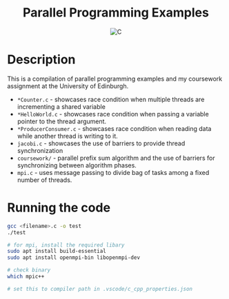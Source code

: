 <h1 align="center">Parallel Programming Examples</h1>
<p align="center">
    <img src="https://img.shields.io/badge/c-%2300599C.svg?style=for-the-badge&logo=c&logoColor=white"
         alt="C">
</p>

# Description
This is a compilation of parallel programming examples and my coursework assignment at the University of Edinburgh. 

- `*Counter.c` - showcases race condition when multiple threads are incrementing a shared variable
- `*HelloWorld.c` - showcases race condition when passing a variable pointer to the thread argument.
- `*ProducerConsumer.c` - showcases race condition when reading data while another thread is writing to it.
- `jacobi.c` - showcases the use of barriers to provide thread synchronization
- `coursework/` - parallel prefix sum algorithm and the use of barriers for synchronizing between algorithm phases.
- `mpi.c` - uses message passing to divide bag of tasks among a fixed number of threads.
# Running the code
```bash
gcc <filename>.c -o test
./test

# for mpi, install the required libary
sudo apt install build-essential
sudo apt install openmpi-bin libopenmpi-dev

# check binary
which mpic++

# set this to compiler path in .vscode/c_cpp_properties.json
```
